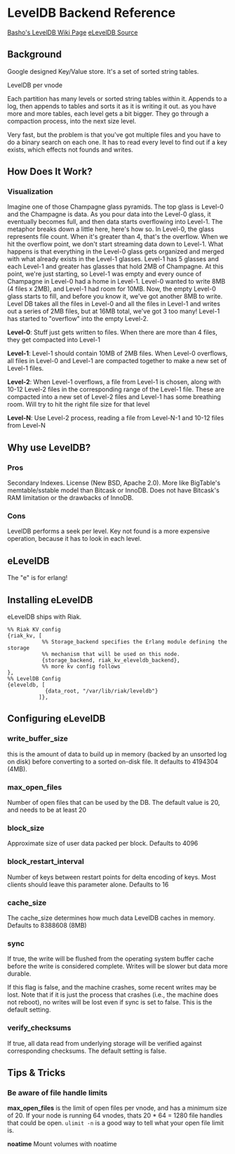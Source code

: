 # LevelDB Backend Reference #
[Basho's LevelDB Wiki Page](http://wiki.basho.com/LevelDB.html)
[eLevelDB Source](http://github.com/basho/eleveldb)

## Background ## 
Google designed Key/Value store. It's a set of sorted string tables. 

LevelDB per vnode
 
Each partition has many levels or sorted string tables within it. Appends to a log, then appends to tables and sorts it as it is writing it out. as you have more and more tables, each level gets a bit bigger. They go through a compaction process, into the next size level. 

Very fast, but the problem is that you've got multiple files and you have to do a binary search on each one. It has to read every level to find out if a key exists, which effects not founds and writes.

## How Does It Work? ##

### Visualization ###
Imagine one of those Champagne glass pyramids. The top glass is Level-0 and the Champagne is data. As you pour data into the Level-0 glass, it eventually becomes full, and then data starts overflowing into Level-1. The metaphor breaks down a little here, here's how so. In Level-0, the glass represents file count. When it's greater than 4, that's the overflow. When we hit the overflow point, we don't start streaming data down to Level-1. What happens is that everything in the Level-0 glass gets organized and merged with what already exists in the Level-1 glasses. Level-1 has 5 glasses and each Level-1 and greater has glasses that hold 2MB of Champagne. At this point, we're just starting, so Level-1 was empty and every ounce of Champagne in Level-0 had a home in Level-1. Level-0 wanted to write 8MB (4 files x 2MB), and Level-1 had room for 10MB. Now, the empty Level-0 glass starts to fill, and before you know it, we've got another 8MB to write. Level DB takes all the files in Level-0 and all the files in Level-1 and writes out a series of 2MB files, but at 16MB total, we've got 3 too many! Level-1 has started to "overflow" into the empty Level-2.

**Level-0**: Stuff just gets written to files. When there are more than 4 files, they get compacted into Level-1

**Level-1**: Level-1 should contain 10MB of 2MB files. When Level-0 overflows, all files in Level-0 and Level-1 are compacted together to make a new set of Level-1 files.

**Level-2**: When Level-1 overflows, a file from Level-1 is chosen, along with 10-12 Level-2 files in the corresponding range of the Level-1 file. These are compacted into a new set of Level-2 files and Level-1 has some breathing room. Will try to hit the right file size for that level

**Level-N**: Use Level-2 process, reading a file from Level-N-1 and 10-12 files from Level-N

## Why use LevelDB? ##
### Pros ###
Secondary Indexes. License (New BSD, Apache 2.0). More like BigTable's memtable/sstable model than Bitcask or InnoDB. Does not have Bitcask's RAM limitation or the drawbacks of InnoDB.

### Cons ###
LevelDB performs a seek per level. Key not found is a more expensive operation, because it has to look in each level.


## eLevelDB ##
The "e" is for erlang!

## Installing eLevelDB ##
eLevelDB ships with Riak. 
```
%% Riak KV config
{riak_kv, [
           %% Storage_backend specifies the Erlang module defining the storage
           %% mechanism that will be used on this node.
           {storage_backend, riak_kv_eleveldb_backend},
           %% more kv config follows
},
%% LevelDB Config
{eleveldb, [
            {data_root, "/var/lib/riak/leveldb"}
          ]},
```

## Configuring eLevelDB ##
### write\_buffer\_size ###
this is the amount of data to build up in memory (backed by an unsorted log on disk) before converting to a sorted on-disk file. It defaults to 4194304 (4MB). 

### max\_open\_files ###
Number of open files that can be used by the DB. The default value is 20, and needs to be at least 20

### block\_size ###
Approximate size of user data packed per block. Defaults to 4096

### block\_restart\_interval ###
Number of keys between restart points for delta encoding of keys. Most clients should leave this parameter alone. Defaults to 16

### cache\_size ###
The cache\_size determines how much data LevelDB caches in memory. Defaults to 8388608 (8MB)

### sync ###
If true, the write will be flushed from the operating system buffer cache before the write is considered complete. Writes will be slower but data more durable.

If this flag is false, and the machine crashes, some recent writes may be lost. Note that if it is just the process that crashes (i.e., the machine does not reboot), no writes will be lost even if sync is set to false. This is the default setting.

### verify\_checksums ###
If true, all data read from underlying storage will be verified against corresponding checksums. The default setting is false.

## Tips & Tricks ##
### Be aware of file handle limits ###
**max\_open\_files** is the limit of open files per vnode, and has a minimum size of 20. If your node is running 64 vnodes, thats 20 * 64 = 1280 file handles that could be open. ```ulimit -n``` is a good way to tell what your open file limit is.

**noatime** Mount volumes with noatime
